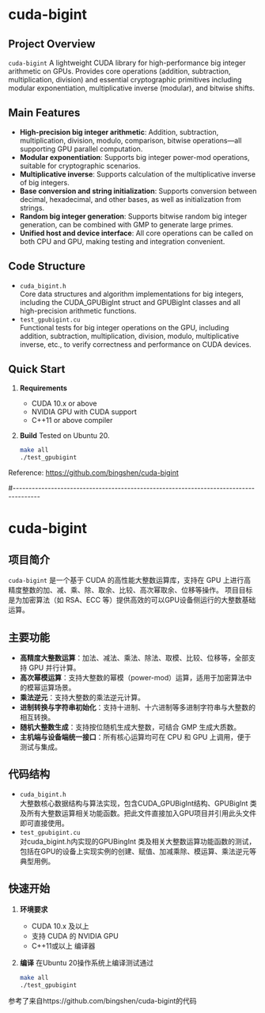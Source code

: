 # cuda-bigint

## Project Overview

`cuda-bigint` A lightweight CUDA library for high-performance big integer arithmetic on GPUs.​​ 
Provides core operations (addition, subtraction, multiplication, division) and essential cryptographic 
primitives including modular exponentiation, multiplicative inverse (modular), and bitwise shifts.

## Main Features

- **High-precision big integer arithmetic**: Addition, subtraction, multiplication, division, modulo, comparison, bitwise operations—all supporting GPU parallel computation.
- **Modular exponentiation**: Supports big integer power-mod operations, suitable for cryptographic scenarios.
- **Multiplicative inverse**: Supports calculation of the multiplicative inverse of big integers.
- **Base conversion and string initialization**: Supports conversion between decimal, hexadecimal, and other bases, as well as initialization from strings.
- **Random big integer generation**: Supports bitwise random big integer generation, can be combined with GMP to generate large primes.
- **Unified host and device interface**: All core operations can be called on both CPU and GPU, making testing and integration convenient.

## Code Structure

- `cuda_bigint.h`  
  Core data structures and algorithm implementations for big integers, including the CUDA_GPUBigInt struct and GPUBigInt classes and all high-precision arithmetic functions.
- `test_gpubigint.cu`  
  Functional tests for big integer operations on the GPU, including addition, subtraction, multiplication, division, modulo, multiplicative inverse, etc., to verify correctness and performance on CUDA devices.

## Quick Start

1. **Requirements**
   - CUDA 10.x or above
   - NVIDIA GPU with CUDA support
   - C++11 or above compiler

2. **Build**
   Tested on Ubuntu 20.
   ```bash
   make all
   ./test_gpubigint
   ```

Reference: https://github.com/bingshen/cuda-bigint

#--------------------------------------------------------------------------------------
# cuda-bigint

## 项目简介

`cuda-bigint` 是一个基于 CUDA 的高性能大整数运算库，支持在 GPU 上进行高精度整数的加、减、乘、除、取余、比较、高次幂取余、位移等操作。
项目目标是为加密算法（如 RSA、ECC 等）提供高效的可以GPU设备侧运行的大整数基础运算。

## 主要功能

- **高精度大整数运算**：加法、减法、乘法、除法、取模、比较、位移等，全部支持 GPU 并行计算。
- **高次幂模运算**：支持大整数的幂模（power-mod）运算，适用于加密算法中的模幂运算场景。
- **乘法逆元**：支持大整数的乘法逆元计算。
- **进制转换与字符串初始化**：支持十进制、十六进制等多进制字符串与大整数的相互转换。
- **随机大整数生成**：支持按位随机生成大整数，可结合 GMP 生成大质数。
- **主机端与设备端统一接口**：所有核心运算均可在 CPU 和 GPU 上调用，便于测试与集成。

## 代码结构

- `cuda_bigint.h`  
  大整数核心数据结构与算法实现，包含CUDA_GPUBigInt结构、GPUBigInt 类及所有大整数运算相关功能函数。把此文件直接加入GPU项目并引用此头文件即可直接使用。
- `test_gpubigint.cu`  
  对cuda_bigint.h内实现的GPUBingInt 类及相关大整数运算功能函数的测试，包括在GPU的设备上实现实例的创建、赋值、加减乘除、模运算、乘法逆元等典型用例。


## 快速开始

1. **环境要求**
   - CUDA 10.x 及以上
   - 支持 CUDA 的 NVIDIA GPU
   - C++11或以上 编译器

2. **编译**
    在Ubuntu 20操作系统上编译测试通过
   ```bash
   make all
   ./test_gpubigint

参考了来自https://github.com/bingshen/cuda-bigint的代码
